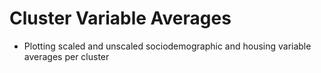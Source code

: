 # Cluster Variable Averages
- Plotting scaled and unscaled sociodemographic and housing variable averages per cluster
